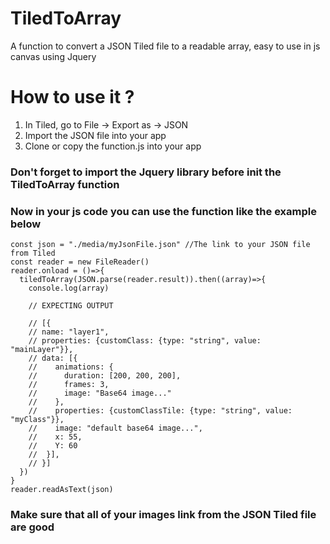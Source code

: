 # TiledToArray
A function to convert a JSON Tiled file to a readable array, easy to use in js canvas using Jquery

# How to use it ?

1) In Tiled, go to File -> Export as -> JSON
2) Import the JSON file into your app
3) Clone or copy the function.js into your app

### Don't forget to import the Jquery library before init the TiledToArray function

### Now in your js code you can use the function like the example below

```
const json = "./media/myJsonFile.json" //The link to your JSON file from Tiled
const reader = new FileReader()
reader.onload = ()=>{
  tiledToArray(JSON.parse(reader.result)).then((array)=>{
    console.log(array)
    
    // EXPECTING OUTPUT
    
    // [{
    // name: "layer1",
    // properties: {customClass: {type: "string", value: "mainLayer"}},
    // data: [{
    //    animations: {
    //      duration: [200, 200, 200],
    //      frames: 3,
    //      image: "Base64 image..."
    //    },
    //    properties: {customClassTile: {type: "string", value: "myClass"}},
    //    image: "default base64 image...",
    //    x: 55,
    //    Y: 60
    //  }],
    // }]
  })
}
reader.readAsText(json)  
```
### Make sure that all of your images link from the JSON Tiled file are good
